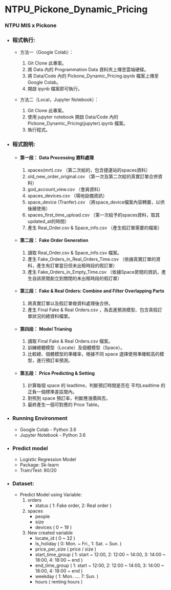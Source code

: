 # NTPU_Pickone_Dynamic_Pricing
### NTPU MIS x Pickone
* ### 程式執行:
  * 方法一（Google Colab）：  
    1. Git Clone 此專案。　    
    2. 將 Data 內的 Programmation Data 資料夾上傳至雲端硬碟。 　
    3. 將 Data/Code 內的 Pickone_Dynamic_Pricing.ipynb 檔案上傳至 Google Colab。 　
    4. 開啟 ipynb 檔案即可執行。

  * 方法二（Local，Jupyter Notebook）：
    1. Git Clone 此專案。
    2. 使用 jupyter notebook 開啟 Data/Code 內的 Pickone_Dynamic_Pricing(jupyter).ipynb 檔案。
    3. 執行程式。
 
* ### 程式說明: 
   * #### 第一段： Data Processing 資料處理 
      1. spaces(mrt).csv （第二次給的，包含捷運站的spaces資料） 
      2. old_new_order_original.csv （第一次及第二次給的真實訂單合併資料） 
      3. god_account_view.csv （會員資料）  
      4. spaces_devices.csv （場地設備資訊） 
      5. space_device (Tranfer).csv （將space_device檔案內容轉置，以供後續使用） 
      6. spaces_first_time_upload.csv （第一次給予的spaces資料，取其updated_at的時間） 
      7. 產生 Real_Order.csv & Space_info.csv （產生假訂單需要的檔案） 
       
   * #### 第二段： Fake Order Generation 
      1. 讀取 Real_Order.csv & Space_info.csv 檔案。 
      2. 產生 Fake_Orders_in_Real_Orders_Time.csv （依據真實訂單的資料，產生有訂單當日但未出租時段的假訂單） 
      3. 產生 Fake_Orders_in_Empty_Time.csv （依據Space房間的資訊，產生自該房間創立到關閉的未出租時段的假訂單） 
       
   * #### 第三段： Fake & Real Orders: Combine and Filter Overlapping Parts 
      1. 將真實訂單以及假訂單做資料處理後合併。
      2. 產生 Final Fake & Real Orders.csv ，為丟進預測模型、包含真假訂單狀況的總資料檔案。
       
   * #### 第四段： Model Trianing 
      1. 讀取 Final Fake & Real Orders.csv 檔案。
      2. 訓練總體模型（Locate）及個體模型（Space）。 
      3. 比較總、個體模型的準確率，根據不同 space 選擇使用準確較高的模型，進行預訂率預測。 
     
   * #### 第五段： Price Predicting & Setting 
      1. 計算每個 space 的 leadtime，判斷預訂時間是否在 平均Leadtime 的正負一個標準差區間內。 
      2. 對照到 space 預訂率，判斷應漲價與否。
      2. 最終產生一個可對應的 Price Table。 

* ### Running Environment
   * Google Colab - Python 3.6
   * Jupyter Notebook - Python 3.6
   
* ### Predict model
   * Logistic Regression Model
   * Package: Sk-learn
   * Train/Test: 80/20
   
* ### Dataset:
   * Predict Model using Variable:
      1. orders
         * status ( 1: Fake order, 2: Real order )
      2. spaces
         * people
         * size
         * devices ( 0 ~ 19 )
      3. New created variable
         * locate_id ( 0 ~ 32 )
         * Is_holiday ( 0: Mon. ~ Fri., 1: Sat. ~ Sun. )
         * price_per_size ( price / size )
         * start_time_group ( 1: start ~ 12:00, 2: 12:00 ~ 14:00, 3: 14:00 ~ 18:00, 4: 18:00 ~ end )
         * end_time_group ( 1: start ~ 12:00, 2: 12:00 ~ 14:00, 3: 14:00 ~ 18:00, 4: 18:00 ~ end )
         * weekday ( 1: Mon. .... 7: Sun. )
         * hours ( renting hours )

